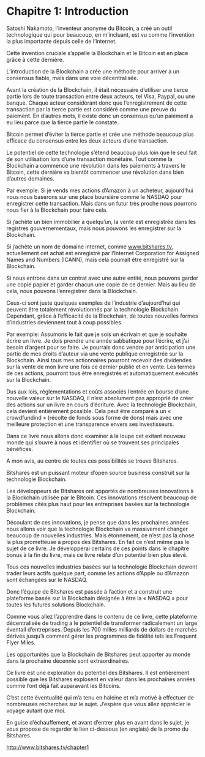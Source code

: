 # Chapitre 1: Introduction

Satoshi Nakamoto, l’inventeur anonyme du Bitcoin, a créé un outil technologique qui pour beaucoup, en m’incluant, est vu comme l’invention la plus importante depuis celle de l’internet.

Cette invention cruciale s’appelle la Blockchain et le Bitcoin est en place grâce à cette dernière.

L’introduction de la Blockchain a crée une méthode pour arriver a un consensus fiable, mais dans une voie décentralisée.

Avant la création de la Blockchain, il était nécessaire d’utiliser une tierce partie lors de toute transaction entre deux acteurs, tel Visa, Paypal, ou une banque. Chaque acteur considérant donc que l’enregistrement de cette transaction par la tierce partie est considéré comme une preuve du paiement. En d’autres mots, il existe donc un consensus qu’un paiement a eu lieu parce que la tierce partie le constate.

Bitcoin permet d’éviter la tierce partie et crée une méthode beaucoup plus efficace du consensus entre les deux acteurs d’une transaction.

Le potentiel de cette technologie s’étend beaucoup plus loin que le seul fait de son utilisation lors d’une transaction monétaire. Tout comme la Blockchain a commencé une révolution dans les paiements à travers le Bitcoin, cette dernière va bientôt commencer une révolution dans bien d’autres domaines.

Par exemple: Si je vends mes actions d’Amazon à un acheteur, aujourd’hui nous nous baserons sur une place boursière comme le NASDAQ pour enregistrer cette transaction. Mais dans un futur très proche nous pourrons nous fier à la Blockchain pour faire cela.

Si j’achète un bien immobilier à quelqu’un, la vente est enregistrée dans les registres gouvernementaux, mais nous pouvons les enregistrer sur la Blockchain.

Si j’achète un nom de domaine internet, comme www.bitshares.tv, actuellement cet achat est enregistré par l’Internet Corporation for Assigned Names and Numbers (ICANN), mais cela pourrait être enregistré sur la Blockchain.

Si nous entrons dans un contrat avec une autre entité, nous pouvons garder une copie papier et garder chacun une copie de ce dernier. Mais au lieu de cela, nous pouvons l’enregistrer dans la Blockchain.

Ceux-ci sont juste quelques exemples de l’industrie d’aujourd’hui qui peuvent être totalement révolutionnés par la technologie Blockchain. Cependant, grâce à l’efficacité de la Blockchain, de toutes nouvelles formes d’industries deviennent tout à coup possibles.

Par exemple: Assumons le fait que je sois un écrivain et que je souhaite écrire un livre. Je dois prendre une année sabbatique pour l’écrire, et j’ai besoin d’argent pour se faire. Je pourrais donc vendre par anticipation une partie de mes droits d’auteur via une vente publique enregistrée sur la Blockchain.  Ainsi tous mes actionnaires pourront recevoir des dividendes sur la vente de mon livre une fois ce dernier publié et en vente. Les termes de ces actions, pourront tous être enregistrés et automatiquement exécutés sur la Blockchain.

Dus aux lois, règlementations et coûts associés l’entrée en bourse d’une nouvelle valeur sur le NASDAQ, il n’est absolument pas approprié de créer des actions sur un livre en cours d’écriture.  Avec la technologie Blockchain, cela devient entièrement possible. Cela peut être comparé a un « crowdfundind » (récolte de fonds sous forme de dons) mais avec une meilleure protection et une transparence envers ses investisseurs.

Dans ce livre nous allons donc examiner à la loupe cet exitant nouveau monde qui s’ouvre à nous et identifier où se trouvent ses principales bénéfices.

A mon avis, au centre de toutes ces possibilités se trouve Bitshares.

Bitshares est un puissant moteur d’open source business construit sur la technologie Blockchain.

Les développeurs de Bitshares ont apportés de nombreuses innovations à la Blockchain utilisée par le Bitcoin. Ces innovations résolvent beaucoup de problèmes cités plus haut pour les entreprises basées sur la technologie Blockchain.

Découlant de ces innovations, je pense que dans les prochaines années nous allons voir que la technologie Blockchain va massivement changer beaucoup de nouvelles industries. Mais étonnement, ce n’est pas la chose la plus prometteuse à propos des Bitshares. En fait ce n’est même pas le sujet de ce livre. Je développerai certains de ces points dans le chapitre bonus à la fin du livre, mais ce livre relate d’un potentiel bien plus élevé.

Tous ces nouvelles industries basées sur la technologie Blockchain devront trader leurs actifs quelque part, comme les actions d’Apple ou d’Amazon sont échangées sur le NASDAQ.

Donc l’équipe de Bitshares est passée à l’action et a construit une plateforme basée sur la Blockchain désignée à être la « NASDAQ » pour toutes les futures solutions Blockchain.

Comme vous allez l’apprendre dans le contenu de ce livre, cette plateforme décentralisée de trading a le potentiel de transformer radicalement un large éventail d’entreprises.  Depuis les  700 milles milliards de dollars de marchés dérivés jusqu’à comment gérer les programmes de fidélité tels les Frequent Flyer Miles.

Les opportunités que la Blockchain de Bitshares peut apporter au monde dans la prochaine décennie sont extraordinaires.

Ce livre est une exploration du potentiel des Bitshares. Il est entièrement possible que les Bitshares explosent en valeur dans les prochaines années comme l’ont déjà fait auparavant les Bitcoins.

C’est cette éventualité qui m’a tenu en haleine et m’a motivé à effectuer de nombreuses recherches sur le sujet. J’espère que vous allez apprécier le voyage autant que moi.

En guise d’échauffement, et avant d’entrer plus en avant dans le sujet, je vous propose de regarder le lien ci-dessous (en anglais) de la promo du Bitshares.

http://www.bitshares.tv/chapter1
